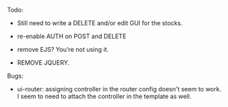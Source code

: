 Todo:

* Still need to write a DELETE and/or edit GUI for the stocks.

* re-enable AUTH on POST and DELETE

* remove EJS? You're not using it.

* REMOVE JQUERY.

Bugs:

* ui-router: assigning controller in the router config doesn't seem to work. I seem to need to attach the controller in the template as well.

